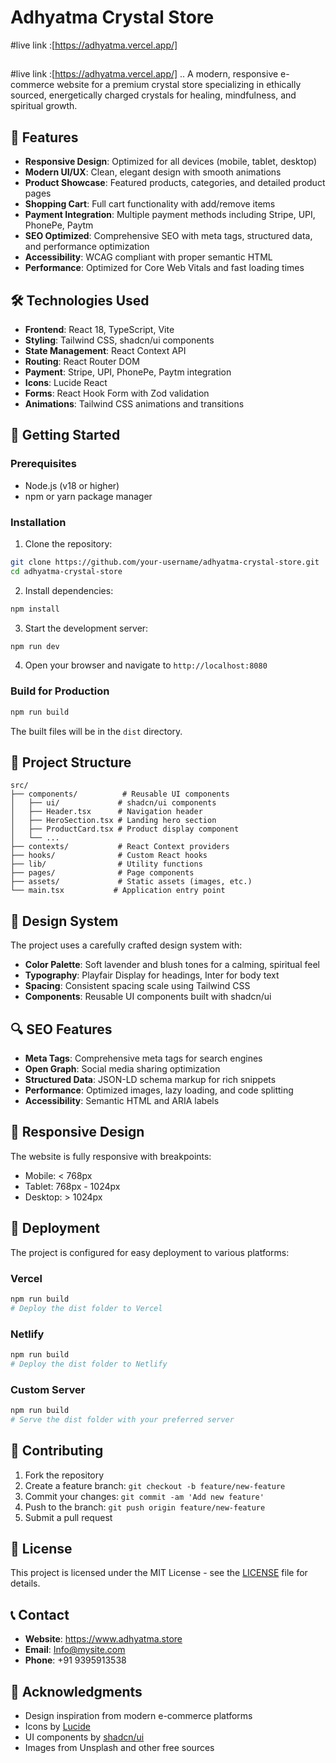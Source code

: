 # Adhyatma Crystal Store
#live link :[https://adhyatma.vercel.app/]
##
#live link :[https://adhyatma.vercel.app/]
..
A modern, responsive e-commerce website for a premium crystal store specializing in ethically sourced, energetically charged crystals for healing, mindfulness, and spiritual growth.

## 🌟 Features

- **Responsive Design**: Optimized for all devices (mobile, tablet, desktop)
- **Modern UI/UX**: Clean, elegant design with smooth animations
- **Product Showcase**: Featured products, categories, and detailed product pages
- **Shopping Cart**: Full cart functionality with add/remove items
- **Payment Integration**: Multiple payment methods including Stripe, UPI, PhonePe, Paytm
- **SEO Optimized**: Comprehensive SEO with meta tags, structured data, and performance optimization
- **Accessibility**: WCAG compliant with proper semantic HTML
- **Performance**: Optimized for Core Web Vitals and fast loading times

## 🛠️ Technologies Used

- **Frontend**: React 18, TypeScript, Vite
- **Styling**: Tailwind CSS, shadcn/ui components
- **State Management**: React Context API
- **Routing**: React Router DOM
- **Payment**: Stripe, UPI, PhonePe, Paytm integration
- **Icons**: Lucide React
- **Forms**: React Hook Form with Zod validation
- **Animations**: Tailwind CSS animations and transitions

## 🚀 Getting Started

### Prerequisites

- Node.js (v18 or higher)
- npm or yarn package manager

### Installation

1. Clone the repository:
```bash
git clone https://github.com/your-username/adhyatma-crystal-store.git
cd adhyatma-crystal-store
```

2. Install dependencies:
```bash
npm install
```

3. Start the development server:
```bash
npm run dev
```

4. Open your browser and navigate to `http://localhost:8080`

### Build for Production

```bash
npm run build
```

The built files will be in the `dist` directory.

## 📁 Project Structure

```
src/
├── components/          # Reusable UI components
│   ├── ui/             # shadcn/ui components
│   ├── Header.tsx      # Navigation header
│   ├── HeroSection.tsx # Landing hero section
│   ├── ProductCard.tsx # Product display component
│   └── ...
├── contexts/           # React Context providers
├── hooks/              # Custom React hooks
├── lib/                # Utility functions
├── pages/              # Page components
├── assets/             # Static assets (images, etc.)
└── main.tsx           # Application entry point
```

## 🎨 Design System

The project uses a carefully crafted design system with:
- **Color Palette**: Soft lavender and blush tones for a calming, spiritual feel
- **Typography**: Playfair Display for headings, Inter for body text
- **Spacing**: Consistent spacing scale using Tailwind CSS
- **Components**: Reusable UI components built with shadcn/ui

## 🔍 SEO Features

- **Meta Tags**: Comprehensive meta tags for search engines
- **Open Graph**: Social media sharing optimization
- **Structured Data**: JSON-LD schema markup for rich snippets
- **Performance**: Optimized images, lazy loading, and code splitting
- **Accessibility**: Semantic HTML and ARIA labels

## 📱 Responsive Design

The website is fully responsive with breakpoints:
- Mobile: < 768px
- Tablet: 768px - 1024px
- Desktop: > 1024px

## 🚀 Deployment

The project is configured for easy deployment to various platforms:

### Vercel
```bash
npm run build
# Deploy the dist folder to Vercel
```

### Netlify
```bash
npm run build
# Deploy the dist folder to Netlify
```

### Custom Server
```bash
npm run build
# Serve the dist folder with your preferred server
```

## 🤝 Contributing

1. Fork the repository
2. Create a feature branch: `git checkout -b feature/new-feature`
3. Commit your changes: `git commit -am 'Add new feature'`
4. Push to the branch: `git push origin feature/new-feature`
5. Submit a pull request

## 📄 License

This project is licensed under the MIT License - see the [LICENSE](LICENSE) file for details.

## 📞 Contact

- **Website**: https://www.adhyatma.store
- **Email**: Info@mysite.com
- **Phone**: +91 9395913538

## 🙏 Acknowledgments

- Design inspiration from modern e-commerce platforms
- Icons by [Lucide](https://lucide.dev/)
- UI components by [shadcn/ui](https://ui.shadcn.com/)
- Images from Unsplash and other free sources

